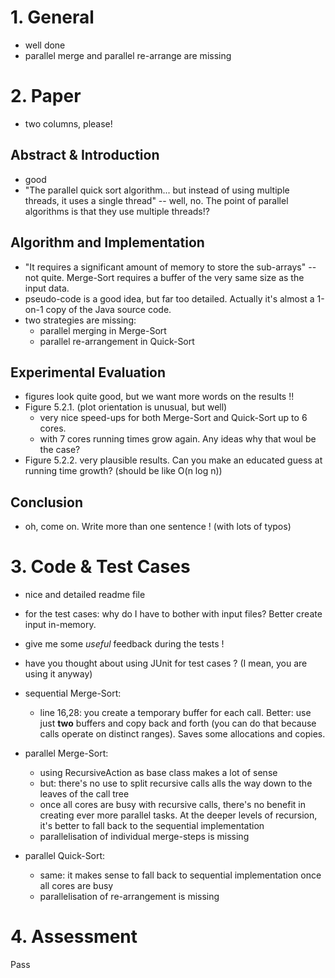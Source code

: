 # 1. General
* well done
* parallel merge and parallel re-arrange are missing

# 2. Paper
* two columns, please!

## Abstract & Introduction
* good
* "The parallel quick sort algorithm... but instead of using multiple threads, it uses a single thread" -- well, no. The point of parallel algorithms is that they use multiple threads!?

## Algorithm and Implementation
* "It requires a significant amount of memory to store the sub-arrays" -- not quite. Merge-Sort requires a buffer of the very same size as the input data.
* pseudo-code is a good idea, but far too detailed. Actually it's almost a 1-on-1 copy of the Java source code.
* two strategies are missing:
	* parallel merging in Merge-Sort
	* parallel re-arrangement in Quick-Sort

## Experimental Evaluation
* figures look quite good, but we want more words on the results !!
* Figure 5.2.1. (plot orientation is unusual, but well)
	* very nice speed-ups for both Merge-Sort and Quick-Sort up to 6 cores. 
	* with 7 cores running times grow again. Any ideas why that woul be the case?
* Figure 5.2.2. very plausible results. Can you make an educated guess at running time growth?   (should be like O(n log n)) 

## Conclusion
* oh, come on. Write more than one sentence !  (with lots of typos)


# 3. Code & Test Cases
* nice and detailed readme file
* for the test cases: why do I have to bother with input files? Better create input in-memory.
* give me some *useful* feedback during the tests !  
* have you thought about using JUnit for test cases ? (I mean, you are using it anyway)

* sequential Merge-Sort:
	* line 16,28: you create a temporary buffer for each call. Better: use just **two** buffers and copy back and forth (you can do that because calls operate on distinct ranges). Saves some allocations and copies.
	
* parallel Merge-Sort:
    *  using RecursiveAction as base class makes a lot of sense
    *  but: there's no use to split recursive calls alls the way down to the leaves of the call tree
    *  once all cores are busy with recursive calls, there's no benefit in creating ever more parallel tasks. At the deeper levels of recursion, it's better to fall back to the sequential implementation
    *  parallelisation of individual merge-steps is missing     

* parallel Quick-Sort:
	* same: it makes sense to fall back to sequential implementation once all cores are busy
	* parallelisation of re-arrangement is missing

# 4. Assessment
Pass

